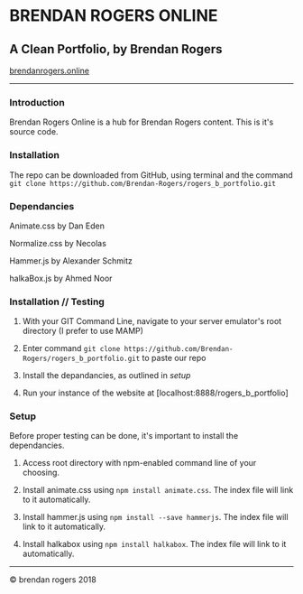 # BRENDAN ROGERS ONLINE
## A Clean Portfolio, by Brendan Rogers
[brendanrogers.online](https://brendanrogers.online)

***

### Introduction

Brendan Rogers Online is a hub for Brendan Rogers content. This is it's source code.

### Installation

The repo can be downloaded from GitHub, using terminal and the command `git clone https://github.com/Brendan-Rogers/rogers_b_portfolio.git`

### Dependancies

Animate.css
by Dan Eden

Normalize.css
by Necolas

Hammer.js
by Alexander Schmitz

halkaBox.js
by Ahmed Noor


### Installation // Testing

1. With your GIT Command Line, navigate to your server emulator's root directory (I prefer to use MAMP)

2. Enter command `git clone https://github.com/Brendan-Rogers/rogers_b_portfolio.git` to paste our repo

3. Install the depandancies, as outlined in _setup_
 
4. Run your instance of the website at [localhost:8888/rogers_b_portfolio]

### Setup

Before proper testing can be done, it's important to install the dependancies.

1. Access root directory with npm-enabled command line of your choosing.

2. Install animate.css using `npm install animate.css`. The index file will link to it automatically.

3. Install hammer.js using `npm install --save hammerjs`. The index file will link to it automatically.

4. Install halkabox using `npm install halkabox`. The index file will link to it automatically.




***

© brendan rogers 2018